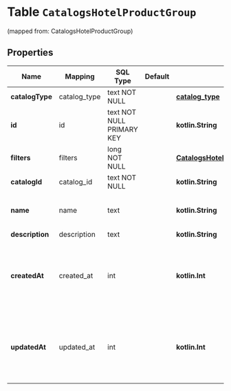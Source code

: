 
# Table `CatalogsHotelProductGroup`
(mapped from: CatalogsHotelProductGroup)

## Properties
Name | Mapping | SQL Type | Default | Type | Description | Notes
---- | ------- | -------- | ------- | ---- | ----------- | -----
**catalogType** | catalog_type | text NOT NULL |  | [**catalog_type**](#CatalogType) |  | 
**id** | id | text NOT NULL PRIMARY KEY |  | **kotlin.String** | ID of the hotel product group. | 
**filters** | filters | long NOT NULL |  | [**CatalogsHotelProductGroupFilters**](CatalogsHotelProductGroupFilters.md) |  |  [foreignkey]
**catalogId** | catalog_id | text NOT NULL |  | **kotlin.String** |  | 
**name** | name | text |  | **kotlin.String** | Name of hotel product group |  [optional]
**description** | description | text |  | **kotlin.String** |  |  [optional]
**createdAt** | created_at | int |  | **kotlin.Int** | Unix timestamp in seconds of when catalog product group was created. |  [optional]
**updatedAt** | updated_at | int |  | **kotlin.Int** | Unix timestamp in seconds of last time catalog product group was updated. |  [optional]










